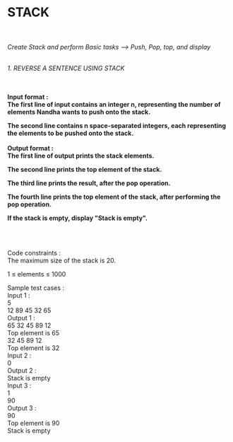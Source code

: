 # STACK
<br>
<br>
<i>Create Stack and perform Basic tasks --> Push, Pop,  top, and display</i>

<br>
<br>

<i>1. REVERSE A SENTENCE USING STACK</i>

<br>
<br>

<b>
Input format :<br>
The first line of input contains an integer n, representing the number of elements Nandha wants to push onto the stack.<br>

The second line contains n space-separated integers, each representing the elements to be pushed onto the stack.<br>
<br>
Output format :<br>
The first line of output prints the stack elements.<br>

The second line prints the top element of the stack.<br>

The third line prints the result, after the pop operation.<br>

The fourth line prints the top element of the stack, after performing the pop operation.<br>

If the stack is empty, display "Stack is empty".<br></b>

<br>
<br>

Code constraints :<br>
The maximum size of the stack is 20.<br>

1 ≤ elements ≤ 1000<br>

Sample test cases :<br>
Input 1 :<br>
5<br>
12 89 45 32 65<br>
Output 1 :<br>
65 32 45 89 12 <br>
Top element is 65<br>
32 45 89 12 <br>
Top element is 32<br>
Input 2 :<br>
0<br>
Output 2 :<br>
Stack is empty<br>
Input 3 :<br>
1<br>
90<br>
Output 3 :<br>
90 <br>
Top element is 90<br>
Stack is empty<br>

